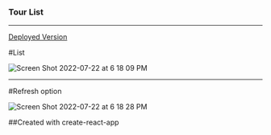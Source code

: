 ### Tour List
---

[Deployed Version](https://tour-list.vercel.app/)

#List

![Screen Shot 2022-07-22 at 6 18 09 PM](https://user-images.githubusercontent.com/101376127/180580068-810d8d5b-d2f7-4063-84a6-2bfa94809788.png)

---

#Refresh option

![Screen Shot 2022-07-22 at 6 18 28 PM](https://user-images.githubusercontent.com/101376127/180580073-887f1f23-fb9b-4b2a-93a0-4ee51a6ebe75.png)

##Created with create-react-app
